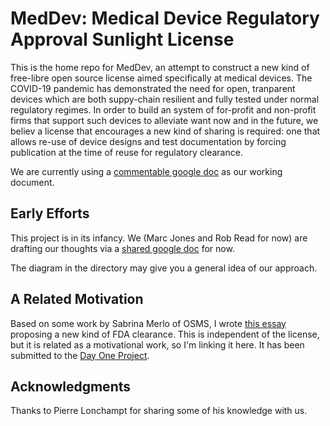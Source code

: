 # MedDev: Medical Device Regulatory Approval Sunlight License

This is the home repo for MedDev, an attempt to construct a new kind of free-libre open source license aimed specifically at medical devices.
The COVID-19 pandemic has demonstrated the need for open, tranparent devices which are both suppy-chain resilient and fully tested under
normal regulatory regimes. In order to build an system of for-profit and non-profit firms that support such devices to alleviate want 
now and in the future, we believ a license that encourages a new kind of sharing is required: one that allows re-use of device designs
and test documentation by forcing publication at the time of reuse for regulatory clearance.

We are currently using a [commentable google doc](https://docs.google.com/document/d/1PVDh55CssjKDlNG06Blz3yN5ZMRx6sKONC2ysyCE6x0/edit?usp=sharing) as our working document.

## Early Efforts

This project is in its infancy. We (Marc Jones and Rob Read for now) are drafting our thoughts via a [shared google doc](https://docs.google.com/document/d/1JuYIg1NQoANcDVE1M0iTZImYlMcQ7Ell_UU7sDQGMKw/edit?usp=sharing) for now.

The diagram in the directory may give you a general idea of our approach.

## A Related Motivation

Based on some work by Sabrina Merlo of OSMS, I wrote [this essay](https://www.pubinv.org/2021/03/03/a-new-kind-of-fda-clearance-design-clearance/) proposing a new kind of FDA clearance.  This is independent of the license, but it is related as a motivational work, so I'm linking it here. It has been submitted to the [Day One Project](https://www.dayoneproject.org/).

## Acknowledgments

Thanks to Pierre Lonchampt for sharing some of his knowledge with us.

